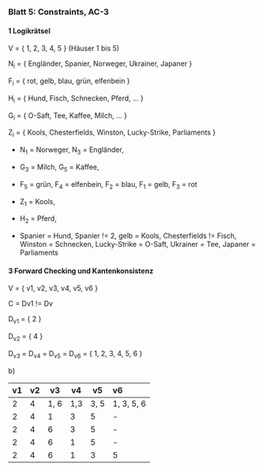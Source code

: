### Blatt 5: Constraints, AC-3

#### 1 Logikrätsel

V = { 1, 2, 3, 4, 5 } (Häuser 1 bis 5)



N<sub>i</sub> = { Engländer, Spanier, Norweger, Ukrainer, Japaner }

F<sub>i</sub> = { rot, gelb, blau, grün, elfenbein }

H<sub>i</sub> = { Hund, Fisch, Schnecken, Pferd, ... }

G<sub>i</sub> = { O-Saft, Tee, Kaffee, Milch, ... }

Z<sub>i</sub> = { Kools, Chesterfields, Winston, Lucky-Strike, Parliaments }



- N<sub>1</sub> = Norweger, N<sub>3</sub> = Engländer, 

- G<sub>3</sub> = Milch, G<sub>5</sub> = Kaffee, 
- F<sub>5</sub> = grün, F<sub>4</sub> = elfenbein, F<sub>2</sub> = blau, F<sub>1</sub> = gelb, F<sub>3</sub> = rot
- Z<sub>1</sub> = Kools, 
- H<sub>2</sub> = Pferd, 
- Spanier = Hund, Spanier != 2, gelb = Kools, Chesterfields != Fisch, Winston = Schnecken, Lucky-Strike = O-Saft, Ukrainer = Tee, Japaner = Parliaments



#### 3 Forward Checking und Kantenkonsistenz

V = { v1, v2, v3, v4, v5, v6 }



C = Dv1 != Dv



D<sub>v1</sub> = { 2 }

D<sub>v2</sub> = { 4 }

D<sub>v3</sub> = D<sub>v4</sub> = D<sub>v5</sub> = D<sub>v6</sub> = { 1, 2, 3, 4, 5, 6 }



b)

| v1   | v2   | v3   | v4   | v5   | v6         |
| :--- | ---- | ---- | ---- | ---- | :--------- |
| 2    | 4    | 1, 6 | 1,3  | 3, 5 | 1, 3, 5, 6 |
| 2    | 4    | 1    | 3    | 5    | -          |
| 2    | 4    | 6    | 3    | 5    | -          |
| 2    | 4    | 6    | 1    | 5    | -          |
| 2    | 4    | 6    | 1    | 3    | 5          |



